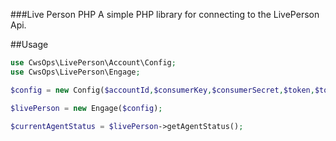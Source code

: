 

###Live Person PHP
A simple PHP library for connecting to the LivePerson Api.



##Usage

```php
use CwsOps\LivePerson\Account\Config;
use CwsOps\LivePerson\Engage;

$config = new Config($accountId,$consumerKey,$consumerSecret,$token,$tokenSecret,$username);

$livePerson = new Engage($config);

$currentAgentStatus = $livePerson->getAgentStatus();

```
